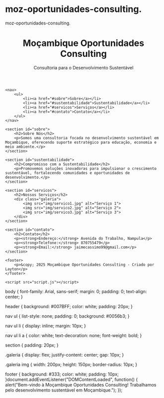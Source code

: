 # moz-oportunidades-consulting.
moz-oportunidades-consulting.
<!DOCTYPE html>
<html lang="pt">
<head>
    <meta charset="UTF-8">
    <meta name="viewport" content="width=device-width, initial-scale=1.0">
    <title>Moçambique Oportunidades Consulting</title>
    <link rel="stylesheet" href="style.css">
</head>
<body>
    <header>
        <h1>Moçambique Oportunidades Consulting</h1>
        <p>Consultoria para o Desenvolvimento Sustentável</p>
    </header>

    <nav>
        <ul>
            <li><a href="#sobre">Sobre</a></li>
            <li><a href="#sustentabilidade">Sustentabilidade</a></li>
            <li><a href="#servicos">Serviços</a></li>
            <li><a href="#contato">Contato</a></li>
        </ul>
    </nav>

    <section id="sobre">
        <h2>Sobre Nós</h2>
        <p>Somos uma consultoria focada no desenvolvimento sustentável em Moçambique, oferecendo suporte estratégico para educação, economia e meio ambiente.</p>
    </section>

    <section id="sustentabilidade">
        <h2>Compromisso com a Sustentabilidade</h2>
        <p>Promovemos soluções inovadoras para impulsionar o crescimento sustentável, fortalecendo comunidades e oportunidades de desenvolvimento.</p>
    </section>

    <section id="servicos">
        <h2>Nossos Serviços</h2>
        <div class="galeria">
            <img src="img/servico1.jpg" alt="Serviço 1">
            <img src="img/servico2.jpg" alt="Serviço 2">
            <img src="img/servico3.jpg" alt="Serviço 3">
        </div>
    </section>

    <section id="contato">
        <h2>Contato</h2>
        <p><strong>Endereço:</strong> Avenida do Trabalho, Nampula</p>
        <p><strong>Telefone:</strong> 870755479</p>
        <p><strong>Email:</strong> jaimecassimo99@gmail.com</p>
    </section>

    <footer>
        <p>&copy; 2025 Moçambique Oportunidades Consulting - Criado por Layton</p>
    </footer>

    <script src="script.js"></script>
</body>
</html>body {
    font-family: Arial, sans-serif;
    margin: 0;
    padding: 0;
    text-align: center;
}

header {
    background: #007BFF;
    color: white;
    padding: 20px;
}

nav ul {
    list-style: none;
    padding: 0;
    background: #0056b3;
}

nav ul li {
    display: inline;
    margin: 10px;
}

nav ul li a {
    color: white;
    text-decoration: none;
    font-weight: bold;
}

section {
    padding: 20px;
}

.galeria {
    display: flex;
    justify-content: center;
    gap: 10px;
}

.galeria img {
    width: 200px;
    height: 150px;
    border-radius: 10px;
}

footer {
    background: #333;
    color: white;
    padding: 10px;
}document.addEventListener("DOMContentLoaded", function() {
    alert("Bem-vindo à Moçambique Oportunidades Consulting! Trabalhamos pelo desenvolvimento sustentável em Moçambique.");
});
